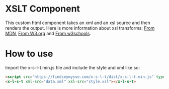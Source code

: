 XSLT Component
==============

This custom html component takes an xml and an xsl source and then renders the output. Here is more information about xsl transforms: [From MDN](https://developer.mozilla.org/en-US/docs/Web/XML/XSLT), [From W3.org](https://www.w3.org/People/maxf/XSLideMaker/tut.pdf) and [From w3schools](https://www.w3schools.com/xml/xml_xslt.asp).

How to use
==========

Import the x-s-l-t.min.js file and include the style and xml like so:

```html
<script src="https://lindseymysse.com/x-s-l-t/dist/x-s-l-t.min.js" type="module"></script> 
<x-l-s-t xml-src="data.xml" xsl-src="style.xsl"></x-l-s-t>
```
